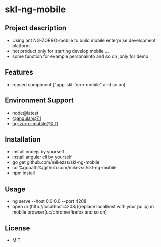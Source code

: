 # skl-ng-mobile  

## Project description  
* Using ant NG-ZORRO-mobile to build mobile enterprise development platform.  
* not product,only for starting develop mobile ...
* some function for example personalinfo and so on ,only for demo 

## Features  
* reused component ("app-skl-form-mobile" and so on)  

## Environment Support  
* node@latest  
* @angular@7.1  
* ng-zorro-mobile@0.11  

## Installation  
* install nodejs by yourself  
* install angular cli by yourself  
* go get github.com/mikezss/skl-ng-mobile  
* cd %gopath%/github.com/mikezss/skl-ng-mobile  
* npm install  

## Usage  
* ng serve  --host 0.0.0.0 --port 4208 
* open url(http://localhost:4208/)(replace localhost with your pc ip) in mobile browser(uc/chrome/firefox and so on)  

## License  
* MIT  